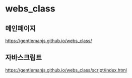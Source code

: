 # webs_class

## 메인페이지
https://gentlemanjs.github.io/webs_class/

## 자바스크립트
https://gentlemanjs.github.io/webs_class/script/index.html
